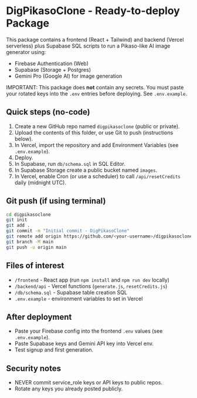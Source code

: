 # DigPikasoClone - Ready-to-deploy Package

This package contains a frontend (React + Tailwind) and backend (Vercel serverless)
plus Supabase SQL scripts to run a Pikaso-like AI image generator using:
- Firebase Authentication (Web)
- Supabase (Storage + Postgres)
- Gemini Pro (Google AI) for image generation

IMPORTANT: This package does **not** contain any secrets. You must paste your rotated keys
into the `.env` entries before deploying. See `.env.example`.

## Quick steps (no-code)
1. Create a new GitHub repo named `digpikasoclone` (public or private).
2. Upload the contents of this folder, or use Git to push (instructions below).
3. In Vercel, import the repository and add Environment Variables (see `.env.example`).
4. Deploy.
5. In Supabase, run `db/schema.sql` in SQL Editor.
6. In Supabase Storage create a public bucket named `images`.
7. In Vercel, enable Cron (or use a scheduler) to call `/api/resetCredits` daily (midnight UTC).

## Git push (if using terminal)
```bash
cd digpikasoclone
git init
git add .
git commit -m "Initial commit - DigPikasoClone"
git remote add origin https://github.com/<your-username>/digpikasoclone.git
git branch -M main
git push -u origin main
```

## Files of interest
- `/frontend` - React app (run `npm install` and `npm run dev` locally)
- `/backend/api` - Vercel functions (`generate.js`, `resetCredits.js`)
- `/db/schema.sql` - Supabase table creation SQL
- `.env.example` - environment variables to set in Vercel

## After deployment
- Paste your Firebase config into the frontend `.env` values (see `.env.example`).
- Paste Supabase keys and Gemini API key into Vercel env.
- Test signup and first generation.

## Security notes
- NEVER commit service_role keys or API keys to public repos.
- Rotate any keys you already posted publicly.
